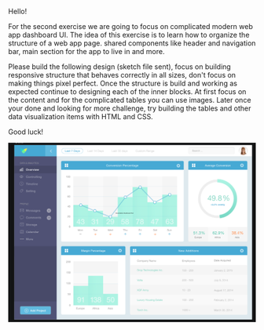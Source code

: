 Hello!

For the second exercise we are going to focus on complicated modern web app dashboard UI. The idea of this exercise is to learn how to organize the structure of a web app page. shared components like header and navigation bar, main section for the app to live in and more.

Please build the following design (sketch file sent), focus on building responsive structure that behaves correctly in all sizes, don't focus on making things pixel perfect. Once the structure is build and working as expected continue to designing each of the inner blocks. At first focus on the content and for the complicated tables you can use images. Later once your done and looking for more challenge, try building the tables and other data visualization items with HTML and CSS.

Good luck!

![Dashboard](https://github.com/guyius/mentorship/blob/master/assets/dashboard.png?raw=true)
